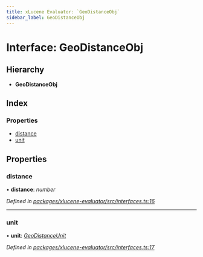 ```yaml
---
title: xLucene Evaluator: `GeoDistanceObj`
sidebar_label: GeoDistanceObj
---
```


# Interface: GeoDistanceObj

## Hierarchy

* **GeoDistanceObj**

## Index

### Properties

* [distance](geodistanceobj.md#distance)
* [unit](geodistanceobj.md#unit)

## Properties

###  distance

• **distance**: *number*

*Defined in [packages/xlucene-evaluator/src/interfaces.ts:16](https://github.com/terascope/teraslice/blob/78714a985/packages/xlucene-evaluator/src/interfaces.ts#L16)*

___

###  unit

• **unit**: *[GeoDistanceUnit](../overview.md#geodistanceunit)*

*Defined in [packages/xlucene-evaluator/src/interfaces.ts:17](https://github.com/terascope/teraslice/blob/78714a985/packages/xlucene-evaluator/src/interfaces.ts#L17)*
